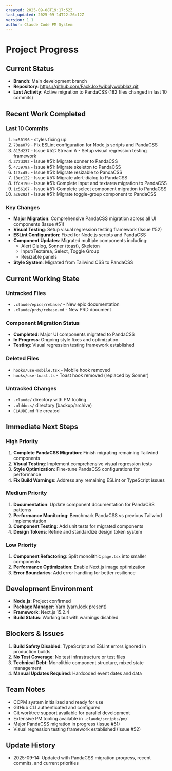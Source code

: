 ```yaml
---
created: 2025-09-08T19:17:52Z
last_updated: 2025-09-14T22:26:12Z
version: 1.1
author: Claude Code PM System
---
```


# Project Progress

## Current Status
- **Branch**: Main development branch
- **Repository**: https://github.com/FackJox/wibblywobblaz.git
- **Last Activity**: Active migration to PandaCSS (182 files changed in last 10 commits)

## Recent Work Completed
### Last 10 Commits
1. `bc50196` - styles fixing up
2. `73aa079` - Fix ESLint configuration for Node.js scripts and PandaCSS
3. `813d237` - Issue #52: Stream A - Setup visual regression testing framework
4. `377d392` - Issue #51: Migrate sonner to PandaCSS
5. `473979a` - Issue #51: Migrate skeleton to PandaCSS
6. `1f3cd5c` - Issue #51: Migrate resizable to PandaCSS
7. `13ec122` - Issue #51: Migrate alert-dialog to PandaCSS
8. `ffc9190` - Issue #51: Complete input and textarea migration to PandaCSS
9. `1c56167` - Issue #51: Complete select component migration to PandaCSS
10. `ac9292f` - Issue #51: Migrate toggle-group component to PandaCSS

### Key Changes
- **Major Migration**: Comprehensive PandaCSS migration across all UI components (Issue #51)
- **Visual Testing**: Setup visual regression testing framework (Issue #52)
- **ESLint Configuration**: Fixed for Node.js scripts and PandaCSS
- **Component Updates**: Migrated multiple components including:
  - Alert Dialog, Sonner (toast), Skeleton
  - Input/Textarea, Select, Toggle Group
  - Resizable panels
- **Style System**: Migrated from Tailwind CSS to PandaCSS

## Current Working State

### Untracked Files
- `.claude/epics/rebase/` - New epic documentation
- `.claude/prds/rebase.md` - New PRD document

### Component Migration Status
- **Completed**: Major UI components migrated to PandaCSS
- **In Progress**: Ongoing style fixes and optimization
- **Testing**: Visual regression testing framework established

### Deleted Files
- `hooks/use-mobile.tsx` - Mobile hook removed
- `hooks/use-toast.ts` - Toast hook removed (replaced by Sonner)

### Untracked Changes
- `.claude/` directory with PM tooling
- `.olddocs/` directory (backup/archive)
- `CLAUDE.md` file created

## Immediate Next Steps

### High Priority
1. **Complete PandaCSS Migration**: Finish migrating remaining Tailwind components
2. **Visual Testing**: Implement comprehensive visual regression tests
3. **Style Optimization**: Fine-tune PandaCSS configurations for performance
4. **Fix Build Warnings**: Address any remaining ESLint or TypeScript issues

### Medium Priority
1. **Documentation**: Update component documentation for PandaCSS patterns
2. **Performance Monitoring**: Benchmark PandaCSS vs previous Tailwind implementation
3. **Component Testing**: Add unit tests for migrated components
4. **Design Tokens**: Refine and standardize design token system

### Low Priority
1. **Component Refactoring**: Split monolithic `page.tsx` into smaller components
2. **Performance Optimization**: Enable Next.js image optimization
3. **Error Boundaries**: Add error handling for better resilience

## Development Environment
- **Node.js**: Project confirmed
- **Package Manager**: Yarn (yarn.lock present)
- **Framework**: Next.js 15.2.4
- **Build Status**: Working but with warnings disabled

## Blockers & Issues
1. **Build Safety Disabled**: TypeScript and ESLint errors ignored in production builds
2. **No Test Coverage**: No test infrastructure or test files
3. **Technical Debt**: Monolithic component structure, mixed state management
4. **Manual Updates Required**: Hardcoded event dates and data

## Team Notes
- CCPM system initialized and ready for use
- GitHub CLI authenticated and configured
- Git worktree support available for parallel development
- Extensive PM tooling available in `.claude/scripts/pm/`
- Major PandaCSS migration in progress (Issue #51)
- Visual regression testing framework established (Issue #52)

## Update History
- 2025-09-14: Updated with PandaCSS migration progress, recent commits, and current priorities